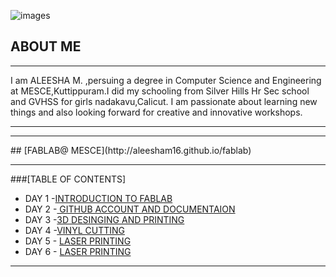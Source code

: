 ![images](https://user-images.githubusercontent.com/32714429/31784823-eaafc810-b4b7-11e7-8efe-92d4b79a5547.png)


## ABOUT ME
<hr>


 I am ALEESHA M. ,persuing a degree in Computer Science and Engineering at MESCE,Kuttippuram.I did my schooling from Silver Hills Hr Sec school and GVHSS for girls nadakavu,Calicut. I am passionate about learning new things and also looking forward for creative and innovative workshops.  
 <hr>
 





<hr>
## [FABLAB@ MESCE](http://aleesham16.github.io/fablab)

<hr>
###[TABLE OF CONTENTS]

- DAY 1 -[INTRODUCTION TO FABLAB](http://aleesham16.github.io/day1)
- DAY 2 -[ GITHUB ACCOUNT AND DOCUMENTAION](http://aleesham16.github.io/day2)
- DAY 3 -[3D DESINGING AND PRINTING](http://aleesham16.github.io/day3)
- DAY 4 -[VINYL CUTTING](http://aleesham16.github.io/day4)
- DAY 5 - [LASER PRINTING](http://aleesham16.github.io/day5)
- DAY 6 - [LASER PRINTING](http://aleesham16.github.io/day6)
<hr>











